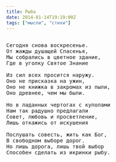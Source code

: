 ```yaml
---
title: Рыба
date: 2014-01-14T19:19:00Z
tags: ["мысли", "стихи"]
---
```


<pre>

Сегодня снова воскресенье.
От жажды душащей Спасенья,
Мы собрались в цветное здание,
Где в уголку Святое Знание

Из сил всех просится наружу.
Оно не присказка на ужин,
Оно не книжка в закромах из пыли,
Оно древнее, чем мы были.

Но в ладанных чертогах с куполами
Нам так радушно предлагали
Совет, любовь и просветление,
Лишь откажись от искушения

Послушать совесть, жить как Бог,
В свободном выборе дорог.
Но лишь дорога, лишь твой выбор
Способен сделать из икринки рыбу.



</pre>